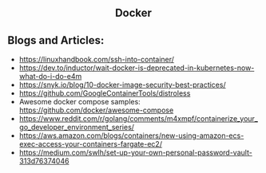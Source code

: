 <h2 align="center">Docker</h2>

## Blogs and Articles:

- https://linuxhandbook.com/ssh-into-container/
- https://dev.to/inductor/wait-docker-is-deprecated-in-kubernetes-now-what-do-i-do-e4m
- https://snyk.io/blog/10-docker-image-security-best-practices/
- https://github.com/GoogleContainerTools/distroless
- Awesome docker compose samples: https://github.com/docker/awesome-compose
- https://www.reddit.com/r/golang/comments/m4xmpf/containerize_your_go_developer_environment_series/
- https://aws.amazon.com/blogs/containers/new-using-amazon-ecs-exec-access-your-containers-fargate-ec2/
- https://medium.com/swlh/set-up-your-own-personal-password-vault-313d76374046

